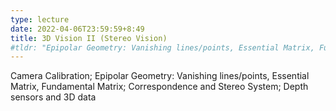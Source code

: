 ```yaml
---
type: lecture
date: 2022-04-06T23:59:59+8:49
title: 3D Vision II (Stereo Vision)
#tldr: "Epipolar Geometry: Vanishing lines/points, Essential Matrix, Fundamental Matrix; Stereo System"
---
```

Camera Calibration; Epipolar Geometry: Vanishing lines/points, Essential Matrix, Fundamental Matrix; Correspondence and Stereo System; Depth sensors and 3D data